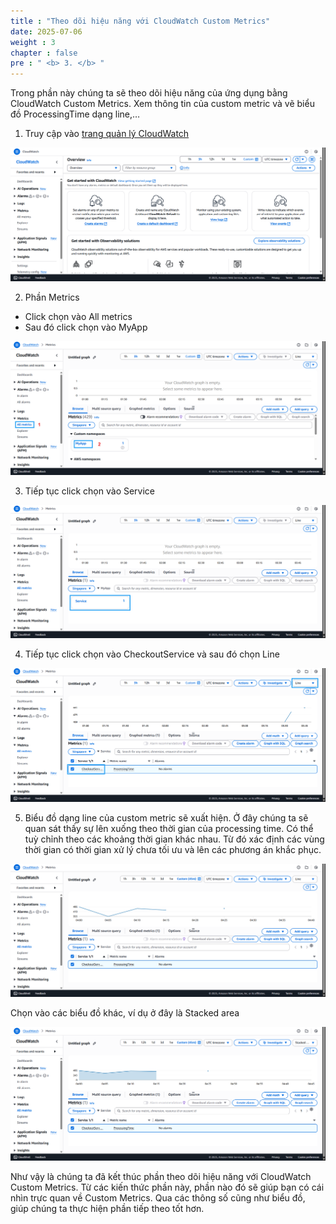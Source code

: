 ```yaml
---
title : "Theo dõi hiệu năng với CloudWatch Custom Metrics"
date: 2025-07-06 
weight : 3 
chapter : false
pre : " <b> 3. </b> "
---
```


Trong phần này chúng ta sẽ theo dõi hiệu năng của ứng dụng bằng CloudWatch Custom Metrics. Xem thông tin của custom metric và vẽ biểu đồ ProcessingTime dạng line,…

1. Truy cập vào [trang quản lý CloudWatch](https://console.aws.amazon.com/cloudwatch/home/)

![metric](/images/3-custommetric/001-metric1.png)

2. Phần Metrics 
+ Click chọn vào All metrics 
+ Sau đó click chọn vào MyApp

![metric](/images/3-custommetric/002-metric2.png)

3. Tiếp tục click chọn vào Service

![metric](/images/3-custommetric/003-metric3.png)

4. Tiếp tục click chọn vào CheckoutService và sau đó chọn Line

![metric](/images/3-custommetric/004-metric4.png)

5. Biểu đồ dạng line của custom metric sẽ xuất hiện. Ở đây chúng ta sẽ quan sát thấy sự lên xuống theo thời gian của processing time. Có thể tuỳ chỉnh theo các khoảng thời gian khác nhau. Từ đó xác định các vùng thời gian có thời gian xử lý chưa tối ưu và lên các phương án khắc phục.

![metric](/images/3-custommetric/005-metric5.png)

Chọn vào các biểu đồ khác, ví dụ ở đây là Stacked area

![metric](/images/3-custommetric/006-metric6.png)

Như vậy là chúng ta đã kết thúc phần theo dõi hiệu năng với CloudWatch Custom Metrics. Từ các kiến thức phần này, phần nào đó sẽ giúp bạn có cái nhìn trực quan về Custom Metrics. Qua các thông số cũng như biểu đồ, giúp chúng ta thực hiện phần tiếp theo tốt hơn.